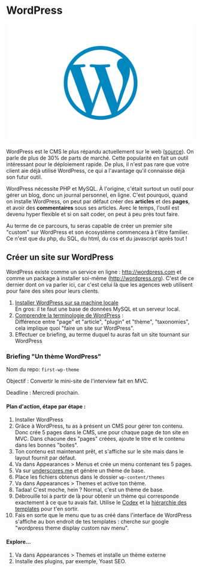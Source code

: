 # WordPress
![WordPress Logo](./WordPress-Logo.png)

WordPress est le CMS le plus répandu actuellement sur le web ([source](https://trends.builtwith.com/cms)). On parle de plus de 30% de parts de marché. Cette popularité en fait un outil intéressant pour le déploiement rapide. De plus, il n'est pas rare que votre client aie déjà utilisé WordPress, ce qui a l'avantage qu'il connaisse déjà son futur outil.   

WordPress nécessite PHP et MySQL. À l'origine, c'était surtout un outil pour gérer un blog, donc un journal personnel, en ligne. C'est pourquoi, quand on installe WordPress, on peut par défaut créer des **articles** et des **pages**, et avoir des **commentaires** sous ses articles. Avec le temps, l'outil est devenu hyper flexible et si on sait coder, on peut à peu près tout faire.

Au terme de ce parcours, tu seras capable de créer un premier site "custom" sur WordPress et son écosystème commencera à t'être familier. Ce n'est que du php, du SQL, du html, du css et du javascript après tout ! 

## Créer un site sur WordPress

WordPress existe comme un service en ligne : http://wordpress.com et comme un package à installer soi-même (http://wordpress.org). C'est de ce dernier dont on va parler ici, car c'est celui là que les agences web utilisent pour faire des sites pour leurs clients.

1. [Installer WordPress sur sa machine locale](./1.installation.md)  
En gros: il te faut une base de données MySQL et un serveur local.  
2. [Comprendre la terminologie de WordPress](./2.terminologie.md) :  
Différence entre "page" et "article", "plugin" et "thème", "taxonomies", cela implique quoi "faire un site sur WordPress".
3. Effectuer ce briefing, au terme duquel tu auras fait un site tournant sur WordPress

### Briefing "Un thème WordPress"

Nom du repo: `first-wp-theme`

Objectif : Convertir le mini-site de l'interview fait en MVC.

Deadline : Mercredi prochain.

#### Plan d'action, étape par étape :
1. Installer WordPress
2. Grâce à WordPress, tu as à présent un CMS pour gérer ton contenu. Donc crée 5 pages dans le CMS, une pour chaque page de ton site en MVC. Dans chacune des "pages" créées, ajoute le titre et le contenu dans les bonnes "boites". 
3. Ton contenu est maintenant prêt, et s'affiche sur le site mais dans le layout fournit par défaut.
4. Va dans Appearances > Menus et crée un menu contenant tes 5 pages.
6. Va sur [underscores.me](http://underscores.me/) et génère un thème de base.
7. Place les fichiers obtenus dans le dossier `wp-content/themes`
8. Va dans Appearances > Themes et active ton thème.
9. Tadaa! C'est moche, hein ? Normal, c'est un thème de base.
7. Débrouille toi à partir de là pour obtenir un thème qui corresponde exactement à ce que tu avais fait. Utilise le [Codex](https://developer.wordpress.org ) et la [hiérarchie des templates](https://wphierarchy.com) pour t'en sortir.
8. Fais en sorte que le menu que tu as créé dans l'interface de WordPress s'affiche au bon endroit de tes templates :  cherche sur google  "wordpress theme display custom nav menu".

#### Explore...
1. Va dans Appearances > Themes et installe un thème externe 
2. Installe des plugins, par exemple, Yoast SEO.

